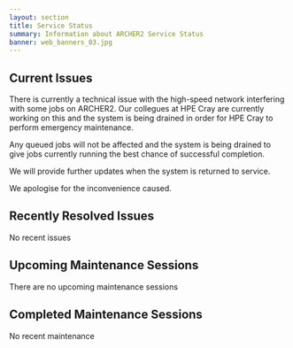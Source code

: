 ```yaml
---
layout: section
title: Service Status
summary: Information about ARCHER2 Service Status
banner: web_banners_03.jpg
---
```



## Current Issues

There is currently a technical issue with the high-speed network interfering with some jobs on ARCHER2.  Our collegues at HPE Cray are currently working on this and the system is being drained in order for HPE Cray to perform emergency maintenance.  

Any queued jobs will not be affected and the system is being drained to give jobs currently running the best chance of successful completion.

We will provide further updates when the system is returned to service.

We apologise for the inconvenience caused.

## Recently Resolved Issues

No recent issues


## Upcoming Maintenance Sessions

There are no upcoming maintenance sessions


## Completed Maintenance Sessions

No recent maintenance

